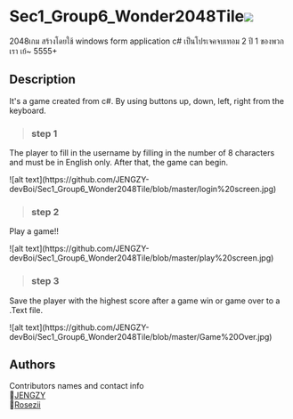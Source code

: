 # Sec1_Group6_Wonder2048Tile<img src="https://raw.githubusercontent.com/MartinHeinz/MartinHeinz/master/wave.gif" width="30px">
2048เกม สร้างโดยใช้ windows form application c# เป็นโปรเจคจบเทอม 2 ปี 1 ของพวกเรา เย้~ 5555+<br>

## Description
It's a game created from c#.
By using buttons up, down, left, right from the keyboard.

> <h3>step 1</h3>
<p>
    The player to fill in the username by filling in the number of 8 characters and must be in English only. After that, the game can begin.
</p>
![alt text](https://github.com/JENGZY-devBoi/Sec1_Group6_Wonder2048Tile/blob/master/login%20screen.jpg)

> <h3>step 2</h3>
<p>
    Play a game!!
</p>
![alt text](https://github.com/JENGZY-devBoi/Sec1_Group6_Wonder2048Tile/blob/master/play%20screen.jpg)

> <h3>step 3</h3>
<p>
  Save the player with the highest score after a game win or game over to a .Text file.
</p>
![alt text](https://github.com/JENGZY-devBoi/Sec1_Group6_Wonder2048Tile/blob/master/Game%20Over.jpg)

## Authors
Contributors names and contact info<br>
💩[JENGZY](https://github.com/JENGZY-devBoi)<br>
👻[Rosezii](https://www.instagram.com/w__rose__w/)
